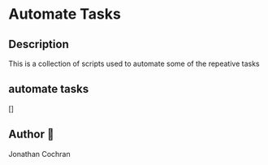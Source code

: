 # Automate Tasks
## Description
This is a collection of scripts used to automate some of the repeative tasks
## automate tasks
[] 

## Author :wave: 
Jonathan Cochran
